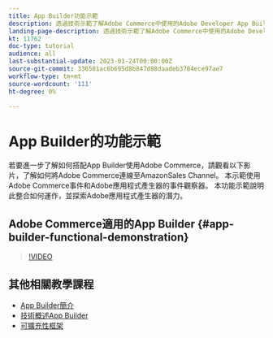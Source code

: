 ```yaml
---
title: App Builder功能示範
description: 透過技術示範了解Adobe Commerce中使用的Adobe Developer App Builder
landing-page-description: 透過技術示範了解Adobe Commerce中使用的Adobe Developer App Builder
kt: 11762
doc-type: tutorial
audience: all
last-substantial-update: 2023-01-24T00:00:00Z
source-git-commit: 336581ac6b695d8b847d88daadeb3784ece97ae7
workflow-type: tm+mt
source-wordcount: '111'
ht-degree: 0%

---
```



# App Builder的功能示範

若要進一步了解如何搭配App Builder使用Adobe Commerce，請觀看以下影片，了解如何將Adobe Commerce連線至AmazonSales Channel。 本示範使用Adobe Commerce事件和Adobe應用程式產生器的事件觀察器。 本功能示範說明此整合如何運作，並探索Adobe應用程式產生器的潛力。

## Adobe Commerce適用的App Builder {#app-builder-functional-demonstration}

>[!VIDEO](https://video.tv.adobe.com/v/3413502)


## 其他相關教學課程

- [App Builder簡介](../app-builder/introduction-to-app-builder.md)
- [技術概述App Builder](../app-builder/app-builder-technical-overview.md)
- [可擴充性框架](../app-builder/extensibility-framework-commerce-eventing.md)